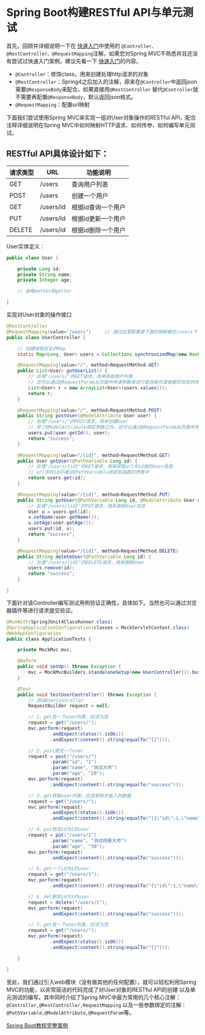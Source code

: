 # Spring Boot构建RESTful API与单元测试

首先，回顾并详细说明一下在
[快速入门](./Chapter%201%20-%20Spring%20Boot%E5%BF%AB%E9%80%9F%E5%85%A5%E9%97%A8.md)中使用的
```@Controller、@RestController、@RequestMapping```注解。如果您对Spring MVC不熟悉并且还没有尝试过快速入门案例，建议先看一下
[快速入门](./Chapter%201%20-%20Spring%20Boot%E5%BF%AB%E9%80%9F%E5%85%A5%E9%97%A8.md)的内容。

* ```@Controller```：修饰class，用来创建处理http请求的对象
* ```@RestController```：Spring4之后加入的注解，原来在```@Controller```中返回json需要```@ResponseBody```来配合，如果直接用```@RestController```
替代```@Controller```就不需要再配置```@ResponseBody```，默认返回json格式。
* ```@RequestMapping```：配置url映射

下面我们尝试使用Spring MVC来实现一组对User对象操作的RESTful API，配合注释详细说明在Spring MVC中如何映射HTTP请求、如何传参、如何编写单元测试。

## RESTful API具体设计如下：

请求类型 | URL | 功能说明
------------ | ------------- | --------------
GET	| /users |	查询用户列表
POST |	/users |	创建一个用户
GET |	/users/id |	根据id查询一个用户
PUT |	/users/id |	根据id更新一个用户
DELETE |	/users/id |	根据id删除一个用户


User实体定义：

```java
public class User { 

    private Long id; 
    private String name; 
    private Integer age; 

    // 省略setter和getter 

}
```

实现对User对象的操作接口

```java
@RestController 
@RequestMapping(value="/users")     // 通过这里配置使下面的映射都在/users下 
public class UserController { 

    // 创建线程安全的Map 
    static Map<Long, User> users = Collections.synchronizedMap(new HashMap<Long, User>()); 

    @RequestMapping(value="/", method=RequestMethod.GET) 
    public List<User> getUserList() { 
        // 处理"/users/"的GET请求，用来获取用户列表 
        // 还可以通过@RequestParam从页面中传递参数来进行查询条件或者翻页信息的传递 
        List<User> r = new ArrayList<User>(users.values()); 
        return r; 
    } 

    @RequestMapping(value="/", method=RequestMethod.POST) 
    public String postUser(@ModelAttribute User user) { 
        // 处理"/users/"的POST请求，用来创建User 
        // 除了@ModelAttribute绑定参数之外，还可以通过@RequestParam从页面中传递参数 
        users.put(user.getId(), user); 
        return "success"; 
    } 

    @RequestMapping(value="/{id}", method=RequestMethod.GET) 
    public User getUser(@PathVariable Long id) { 
        // 处理"/users/{id}"的GET请求，用来获取url中id值的User信息 
        // url中的id可通过@PathVariable绑定到函数的参数中 
        return users.get(id); 
    } 

    @RequestMapping(value="/{id}", method=RequestMethod.PUT) 
    public String putUser(@PathVariable Long id, @ModelAttribute User user) { 
        // 处理"/users/{id}"的PUT请求，用来更新User信息 
        User u = users.get(id); 
        u.setName(user.getName()); 
        u.setAge(user.getAge()); 
        users.put(id, u); 
        return "success"; 
    } 

    @RequestMapping(value="/{id}", method=RequestMethod.DELETE) 
    public String deleteUser(@PathVariable Long id) { 
        // 处理"/users/{id}"的DELETE请求，用来删除User 
        users.remove(id); 
        return "success"; 
    } 

}
```


下面针对该Controller编写测试用例验证正确性，具体如下。当然也可以通过浏览器插件等进行请求提交验证。

```java
@RunWith(SpringJUnit4ClassRunner.class) 
@SpringApplicationConfiguration(classes = MockServletContext.class) 
@WebAppConfiguration 
public class ApplicationTests { 

    private MockMvc mvc; 

    @Before 
    public void setUp() throws Exception { 
        mvc = MockMvcBuilders.standaloneSetup(new UserController()).build(); 
    } 

    @Test 
    public void testUserController() throws Exception { 
        // 测试UserController 
        RequestBuilder request = null; 

        // 1、get查一下user列表，应该为空 
        request = get("/users/"); 
        mvc.perform(request) 
                .andExpect(status().isOk()) 
                .andExpect(content().string(equalTo("[]"))); 

        // 2、post提交一个user 
        request = post("/users/") 
                .param("id", "1") 
                .param("name", "测试大师") 
                .param("age", "20"); 
        mvc.perform(request) 
                .andExpect(content().string(equalTo("success"))); 

        // 3、get获取user列表，应该有刚才插入的数据 
        request = get("/users/"); 
        mvc.perform(request) 
                .andExpect(status().isOk()) 
                .andExpect(content().string(equalTo("[{\"id\":1,\"name\":\"测试大师\",\"age\":20}]"))); 

        // 4、put修改id为1的user 
        request = put("/users/1") 
                .param("name", "测试终极大师") 
                .param("age", "30"); 
        mvc.perform(request) 
                .andExpect(content().string(equalTo("success"))); 

        // 5、get一个id为1的user 
        request = get("/users/1"); 
        mvc.perform(request) 
                .andExpect(content().string(equalTo("{\"id\":1,\"name\":\"测试终极大师\",\"age\":30}"))); 

        // 6、del删除id为1的user 
        request = delete("/users/1"); 
        mvc.perform(request) 
                .andExpect(content().string(equalTo("success"))); 

        // 7、get查一下user列表，应该为空 
        request = get("/users/"); 
        mvc.perform(request) 
                .andExpect(status().isOk()) 
                .andExpect(content().string(equalTo("[]"))); 

    } 

}
```

至此，我们通过引入web模块（没有做其他的任何配置），就可以轻松利用Spring MVC的功能，以非常简洁的代码完成了对User对象的RESTful API的创建
以及单元测试的编写。其中同时介绍了Spring MVC中最为常用的几个核心注解：```@Controller,@RestController,RequestMapping```
以及一些参数绑定的注解：```@PathVariable,@ModelAttribute,@RequestParam```等。

[Spring Boot教程完整案例](http://git.oschina.net/didispace/SpringBoot-Learning)
